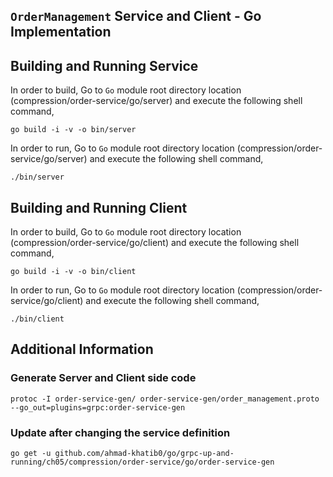 ## ``OrderManagement`` Service and Client - Go Implementation

## Building and Running Service

In order to build, Go to ``Go`` module root directory location (compression/order-service/go/server) and execute the following
 shell command,
```
go build -i -v -o bin/server
```

In order to run, Go to ``Go`` module root directory location (compression/order-service/go/server) and execute the following
shell command,

```
./bin/server
```

## Building and Running Client   

In order to build, Go to ``Go`` module root directory location (compression/order-service/go/client) and execute the following
 shell command,
```
go build -i -v -o bin/client
```

In order to run, Go to ``Go`` module root directory location (compression/order-service/go/client) and execute the following
shell command,

```
./bin/client
```

## Additional Information

### Generate Server and Client side code 
``` 
protoc -I order-service-gen/ order-service-gen/order_management.proto --go_out=plugins=grpc:order-service-gen
``` 

### Update after changing the service definition
``` 
go get -u github.com/ahmad-khatib0/go/grpc-up-and-running/ch05/compression/order-service/go/order-service-gen
```
